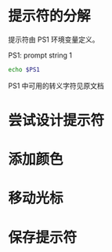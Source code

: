 # 提示符的分解

提示符由 PS1 环境变量定义。

PS1: prompt string 1

```bash
echo $PS1
```

PS1 中可用的转义字符见原文档


# 尝试设计提示符

# 添加颜色

# 移动光标

# 保存提示符
